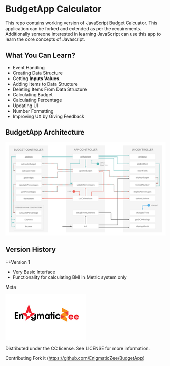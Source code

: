 # BudgetApp Calculator

This repo contains working version of JavaScript Budget Calcuator. This application can be forked and extended as per the requirements. Additionally someone interested in learning JavaScript can use this app to learn the core concepts of Javascript.

What You Can Learn?
----------
+ Event Handling
+ Creating Data Structure
+ Getting **Inputs Values.** 
+ Adding Items to Data Structure
+ Deleting Items From Data Structure
+ Calculating Budget
+ Calculating Percentage
+ Updating UI
+ Number Formatting
+ Improving UX by Giving Feedback

BudgetApp Architecture
----------

![enter image description here](https://raw.githubusercontent.com/EnigmaticZee/BudgetApp/master/Architecture.png)

Version History
----------
++Version 1
+ Very Basic Interface 
+ Functionality for calculating BMI in Metric system only

Meta

![alt text](https://github.com/EnigmaticZee/VueJSCourse/blob/master/final%20file-02.jpg?raw=true)

Distributed under the CC license. See LICENSE for more information.

Contributing
Fork it (https://github.com/EnigmaticZee/BudgetApp)
